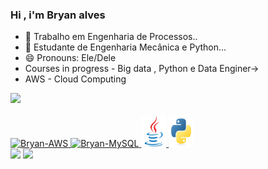 ### Hi , i'm Bryan alves

- 🔭 Trabalho em Engenharia de Processos.. 
- 🌱 Estudante de Engenharia Mecânica e Python...
- 😄 Pronouns: Ele/Dele
- Courses in progress - Big data , Python e Data Enginer->
- AWS - Cloud Computing


<div align="left">
  <a href="https://github.com/Bryanalves-cpu">
  <img height="180em" src="https://github-readme-stats.vercel.app/api?username=Bryanalves-cpu&show_icons=true&theme=maroongold&include_all_commits=true&count_private=true"/>
  </div>
  
  <div style="display: inline_block"><br>
  
  <img align="front" alt="Bryan-AWS" height="50" width="75" src="https://img.shields.io/badge/Amazon_AWS-232F3E?style=for-the-badge&logo=amazon-aws&logoColor=white">
  <img align="front" alt="Bryan-MySQL" height="50" width="75" src="https://img.shields.io/badge/MySQL-00000F?style=for-the-badge&logo=mysql&logoColor=white">
  <img align="front" alt="Bryan-java" height="50" width="40" src="https://raw.githubusercontent.com/devicons/devicon/master/icons/java/java-original.svg"> 
  <img align="front" alt="Bryan-Python" height="50" width="40" src="https://raw.githubusercontent.com/devicons/devicon/master/icons/python/python-original.svg">
  <img align="right"  height="150" style="border-radius:50px;">
</div>
  
  
<div> 
  <a href="https://www.linkedin.com/in/bryan-alves-654053185" target="_blank"><img src="https://img.shields.io/badge/-LinkedIn-%230077B5?style=for-the-badge&logo=linkedin&logoColor=white" target="_blank"></a> 
  <a href="https://instagram.com/Bryan___alves" target="_blank"><img src="https://img.shields.io/badge/-Instagram-%23E4405F?style=for-the-badge&logo=instagram&logoColor=white" target="_blank"></a>
